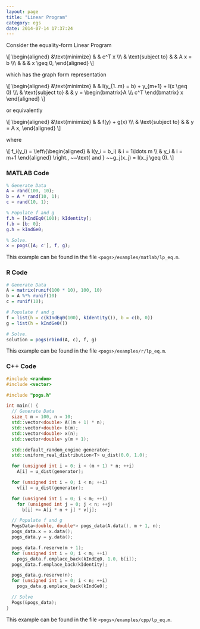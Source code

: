 ```yaml
---
layout: page
title: "Linear Program"
category: egs
date: 2014-07-14 17:37:24
---
```


Consider the equality-form Linear Program

\\[
	\\begin{aligned}
    &\\text{minimize}
    & & c^T x \\\\\\
    & \\text{subject to}
    & & A x = b \\\\\\
    & & & x \\geq 0,
	\\end{aligned}
\\]

which has the graph form representation

\\[
	\\begin{aligned}
    &\\text{minimize}
    & & I(y\_{1..m} = b) + y\_{m+1} + I(x \\geq 0)  \\\\\\
    & \\text{subject to}
    & & y = \\begin{bmatrix}A \\\\\\ c^T \\end{bmatrix} x
	\\end{aligned}
\\]

or equivalently

\\[
	\\begin{aligned}
    &\\text{minimize}
    & & f(y) + g(x)  \\\\\\
    & \\text{subject to}
    & & y = A x,
	\\end{aligned}
\\]

where

\\[
  f_i(y\_i) = \\left\\{\\begin{aligned} & I(y\_i = b\_i) & i = 1\\ldots m \\\\ & y\_i & i = m+1 \\end{aligned} \\right., ~~\\text{ and } ~~g\_j(x\_j) = I(x\_j \\geq 0).
\\]

### MATLAB Code

~~~ matlab
% Generate Data
A = rand(100, 10);
b = A * rand(10, 1);
c = rand(10, 1);

% Populate f and g
f.h = [kIndEq0(100); kIdentity];
f.b = [b; 0];
g.h = kIndGe0;

% Solve.
x = pogs([A; c'], f, g);
~~~

This example can be found in the file `<pogs>/examples/matlab/lp_eq.m`.


### R Code

~~~ r
# Generate Data
A = matrix(runif(100 * 10), 100, 10)
b = A %*% runif(10)
c = runif(10);

# Populate f and g
f = list(h = c(kIndEq0(100), kIdentity()), b = c(b, 0))
g = list(h = kIndGe0())

# Solve.
solution = pogs(rbind(A, c), f, g)
~~~

This example can be found in the file `<pogs>/examples/r/lp_eq.m`.


### C++ Code

~~~ cpp
#include <random>
#include <vector>

#include "pogs.h"

int main() {
  // Generate Data
  size_t m = 100, n = 10;
  std::vector<double> A((m + 1) * n);
  std::vector<double> b(m);
  std::vector<double> x(n);
  std::vector<double> y(m + 1);

  std::default_random_engine generator;
  std::uniform_real_distribution<T> u_dist(0.0, 1.0);

  for (unsigned int i = 0; i < (m + 1) * n; ++i)
    A[i] = u_dist(generator);

  for (unsigned int i = 0; i < n; ++i)
    v[i] = u_dist(generator);

  for (unsigned int i = 0; i < m; ++i)
    for (unsigned int j = 0; j < n; ++j)
      b[i] += A[i * n + j] * v[j];

  // Populate f and g
  PogsData<double, double*> pogs_data(A.data(), m + 1, n);
  pogs_data.x = x.data();
  pogs_data.y = y.data();

  pogs_data.f.reserve(m + 1);
  for (unsigned int i = 0; i < m; ++i)
    pogs_data.f.emplace_back(kIndEq0, 1.0, b[i]);
  pogs_data.f.emplace_back(kIdentity);

  pogs_data.g.reserve(n);
  for (unsigned int i = 0; i < n; ++i)
    pogs_data.g.emplace_back(kIndGe0);

  // Solve
  Pogs(&pogs_data);
}
~~~

This example can be found in the file `<pogs>/examples/cpp/lp_eq.m`.

